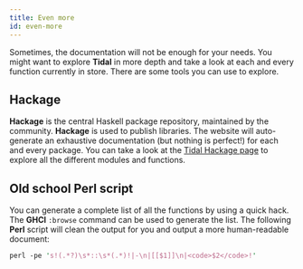 ```yaml
---
title: Even more
id: even-more
---
```


Sometimes, the documentation will not be enough for your needs. You might want to explore **Tidal** in more depth and take a look at each and every function currently in store. There are some tools you can use to explore.

## Hackage

**Hackage** is the central Haskell package repository, maintained by the community. **Hackage** is used to publish libraries. The website will auto-generate an exhaustive documentation (but nothing is perfect!) for each and every package. You can take a look at the [Tidal Hackage page](https://hackage.haskell.org/package/tidal) to explore all the different modules and functions.

## Old school Perl script

You can generate a complete list of all the functions by using a quick hack. The **GHCI** `:browse` command can be used to generate the list. The following **Perl** script will clean the output for you and output a more human-readable document: 

```perl
perl -pe 's!(.*?)\s*::\s*(.*)!|-\n|[[$1]]\n|<code>$2</code>!'
``````
